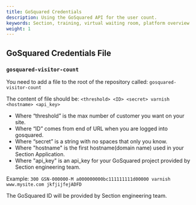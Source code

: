 ```yaml
---
title: GoSquared Credentials
description: Using the GoSquared API for the user count.
keywords: Section, training, virtual waiting room, platform overview
weight: 1
---
```


##  GoSquared Credentials File


### `gosquared-visitor-count`

You need to add a file to the root of the repository called:
`gosquared-visitor-count`

The content of file should be:
`<threshold> <ID> <secret> varnish <hostname> <api_key>`

* Where “threshold” is the max number of customer you want on your site.
* Where “ID” comes from end of URL when you are logged into gosquared.
* Where “secret” is a string with no spaces that only you know.
* Where "hostname" is the first hostname(domain name) used in your Section Application.
* Where "api_key" is an api_key for your GoSquared project provided by Section engineering team.

Example:
`300 GSN-000000-M a000000000bc111111111d00000 varnish www.mysite.com jkfjijfejADFD`

The GoSquared ID will be provided by Section engineering team.
